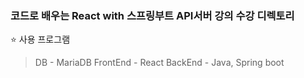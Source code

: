### 코드로 배우는 React with 스프링부트 API서버 강의 수강 디렉토리

⭐ 사용 프로그램

> DB - MariaDB 
> FrontEnd - React 
> BackEnd - Java, Spring boot
>
